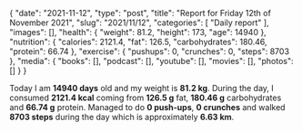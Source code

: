 {
    "date": "2021-11-12",
    "type": "post",
    "title": "Report for Friday 12th of November 2021",
    "slug": "2021\/11\/12",
    "categories": [
        "Daily report"
    ],
    "images": [],
    "health": {
        "weight": 81.2,
        "height": 173,
        "age": 14940
    },
    "nutrition": {
        "calories": 2121.4,
        "fat": 126.5,
        "carbohydrates": 180.46,
        "protein": 66.74
    },
    "exercise": {
        "pushups": 0,
        "crunches": 0,
        "steps": 8703
    },
    "media": {
        "books": [],
        "podcast": [],
        "youtube": [],
        "movies": [],
        "photos": []
    }
}

Today I am <strong>14940 days</strong> old and my weight is <strong>81.2 kg</strong>. During the day, I consumed <strong>2121.4 kcal</strong> coming from <strong>126.5 g</strong> fat, <strong>180.46 g</strong> carbohydrates and <strong>66.74 g</strong> protein. Managed to do <strong>0 push-ups</strong>, <strong>0 crunches</strong> and walked <strong>8703 steps</strong> during the day which is approximately <strong>6.63 km</strong>.